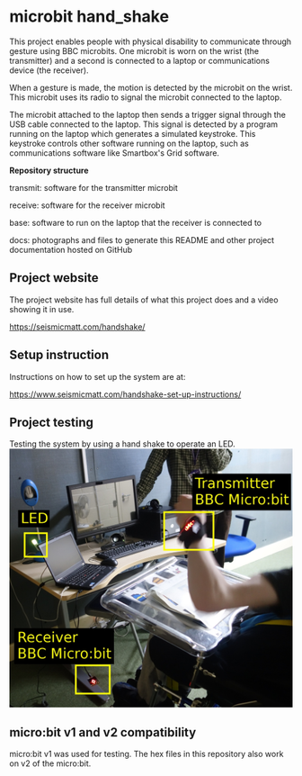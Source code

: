 # microbit hand_shake

This project enables people with physical disability to communicate through gesture using BBC microbits. One microbit is worn on the wrist (the transmitter) and a second is connected to a laptop or communications device (the receiver).

When a gesture is made, the motion is detected by the microbit on the wrist. This microbit uses its radio to signal the microbit connected to the laptop.

The microbit attached to the laptop then sends a trigger signal through the USB cable connected to the laptop. This signal is detected by a program running on the laptop which generates a simulated keystroke. This keystroke controls other software running on the laptop, such as communications software like Smartbox's Grid software.

**Repository structure**

transmit: software for the transmitter microbit

receive: software for the receiver microbit

base: software to run on the laptop that the receiver is connected to

docs: photographs and files to generate this README and other project documentation
hosted on GitHub

## Project website

The project website has full details of what this project does and a video
showing it in use.

<https://seismicmatt.com/handshake/>

## Setup instruction

Instructions on how to set up the system are at:

<https://www.seismicmatt.com/handshake-set-up-instructions/>

## Project testing

Testing the system by using a hand shake to operate an LED.
![testing](/docs/readme_docs/microbit_testing.jpg)

## micro:bit v1 and v2 compatibility

micro:bit v1 was used for testing. The hex files in this repository also work
on v2 of the micro:bit.
